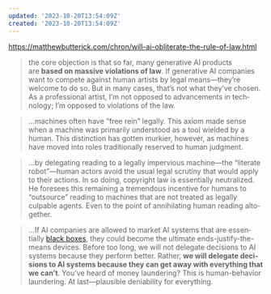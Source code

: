 ```yaml
---
updated: '2023-10-20T13:54:09Z'
created: '2023-10-20T13:54:09Z'
---
```

https://matthewbutterick.com/chron/will-ai-obliterate-the-rule-of-law.html

> the core objec­tion is that so far, many gener­a­tive AI prod­ucts are **based on massive viola­tions of law**. If gener­a­tive AI compa­nies want to compete against human artists by legal means—they’re welcome to do so. But in many cases, that’s not what they’ve chosen. As a profes­sional artist, I’m not opposed to advance­ments in tech­nology; I’m opposed to viola­tions of the law.

> ...machines often have “free rein” legally. This axiom made sense when a machine was primarily under­stood as a tool wielded by a human. This distinc­tion has gotten murkier, however, as machines have moved into roles tradi­tion­ally reserved to human judg­ment.

> ...by dele­gating reading to a legally imper­vious machine—the “literate robot”—human actors avoid the usual legal scrutiny that would apply to their actions. In so doing, copy­right law is essen­tially neutral­ized. He fore­sees this remaining a tremen­dous incen­tive for humans to “outsource” reading to machines that are not treated as legally culpable agents. Even to the point of anni­hi­lating human reading alto­gether.

> ...If AI compa­nies are allowed to market AI systems that are essen­tially [black boxes](https://jolt.law.harvard.edu/assets/articlePDFs/v31/The-Artificial-Intelligence-Black-Box-and-the-Failure-of-Intent-and-Causation-Yavar-Bathaee.pdf), they could become the ulti­mate ends-justify-the-means devices. Before too long, we will not dele­gate deci­sions to AI systems because they perform better. Rather, **we will dele­gate deci­sions to AI systems because they can get away with every­thing that we can’t**. You’ve heard of money laun­dering? This is human-behavior laun­dering. At last—plau­sible deni­a­bility for every­thing.